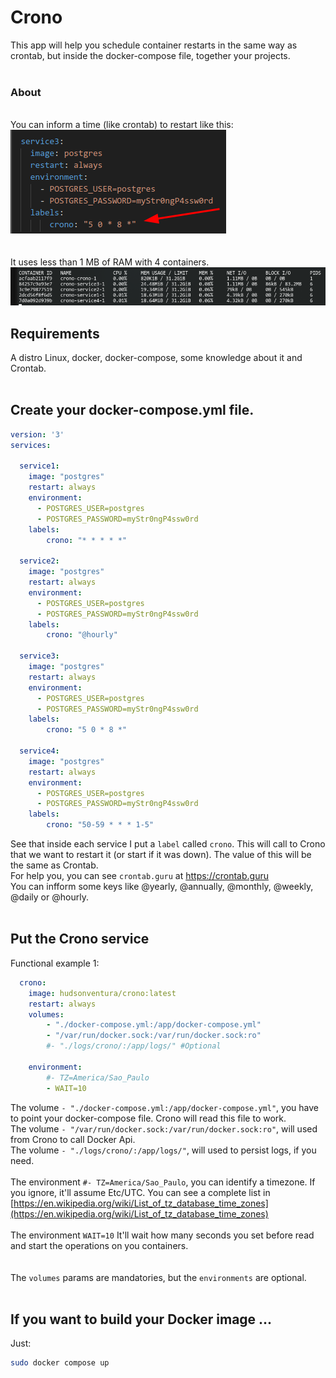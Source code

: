 # Crono
This app will help you schedule container restarts in the same way as crontab, but inside the docker-compose file, together your projects.
<br>
<br>
### About
<br>
You can inform a time (like crontab) to restart like this:
<img src="images/example.png" alt="Example">
<br>
<br>
<br>
It uses less than 1 MB of RAM with 4 containers.
<img src="images/memory_usage.png" alt="Memory Usage">


## Requirements
A distro Linux, docker, docker-compose, some knowledge about it and Crontab.
<br>
<br>
## Create your docker-compose.yml file.
```yaml
version: '3'
services:

  service1:
    image: "postgres"
    restart: always
    environment:
      - POSTGRES_USER=postgres
      - POSTGRES_PASSWORD=myStr0ngP4ssw0rd
    labels:
        crono: "* * * * *"

  service2:
    image: "postgres"
    restart: always
    environment:
      - POSTGRES_USER=postgres
      - POSTGRES_PASSWORD=myStr0ngP4ssw0rd
    labels:
        crono: "@hourly"

  service3:
    image: "postgres"
    restart: always
    environment:
      - POSTGRES_USER=postgres
      - POSTGRES_PASSWORD=myStr0ngP4ssw0rd
    labels:
        crono: "5 0 * 8 *"

  service4:
    image: "postgres"
    restart: always
    environment:
      - POSTGRES_USER=postgres
      - POSTGRES_PASSWORD=myStr0ngP4ssw0rd
    labels:
        crono: "50-59 * * * 1-5"
```
See that inside each service I put a `label` called `crono`. This will call to Crono that we want to restart it (or start if it was down). The value of this will be the same as Crontab.<br>
For help you, you can see `crontab.guru` at https://crontab.guru<br>
You can infform some keys like @yearly, @annually, @monthly, @weekly, @daily or @hourly.
<br>
<br>
## Put the Crono service

Functional example 1:
```yaml
  crono:
    image: hudsonventura/crono:latest
    restart: always
    volumes:
        - "./docker-compose.yml:/app/docker-compose.yml" 
        - "/var/run/docker.sock:/var/run/docker.sock:ro"
        #- "./logs/crono/:/app/logs/" #Optional
    
    environment: 
        #- TZ=America/Sao_Paulo 
        - WAIT=10
```
The volume `- "./docker-compose.yml:/app/docker-compose.yml"`, you have to point your docker-compose file. Crono will read this file to work.
<br>
The volume `- "/var/run/docker.sock:/var/run/docker.sock:ro"`, will used from Crono to call Docker Api.
<br>
The volume `- "./logs/crono/:/app/logs/"`, will used to persist logs, if you need.
<br>
<br>
The environment `#- TZ=America/Sao_Paulo`, you can identify a timezone. If you ignore, it'll assume Etc/UTC. You can see a complete list in [https://en.wikipedia.org/wiki/List_of_tz_database_time_zones](https://en.wikipedia.org/wiki/List_of_tz_database_time_zones)
<br>
<br>
The environment `WAIT=10` It'll wait how many seconds you set before read and start the operations on you containers.<br>
<br>
<br>
The `volumes` params are mandatories, but the `environments` are optional.
<br>
<br>

## If you want to build your Docker image ...

Just:

```bash
sudo docker compose up
```